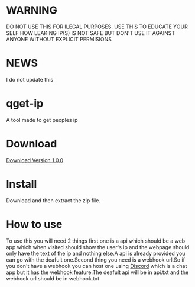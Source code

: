 # WARNING
DO NOT USE THIS FOR ILEGAL PURPOSES. USE THIS TO EDUCATE YOUR SELF HOW LEAKING IP(S) IS NOT SAFE BUT DON'T USE IT AGAINST ANYONE WITHOUT EXPLICIT PERMISIONS 
# NEWS
I do not update this
# qget-ip
A tool made to get peoples ip
# Download
[Download Version 1.0.0](https://github.com/shourgamer2/qget-ip/releases/download/ver1.0.0/qget-ip.zip)
# Install 
Download and then extract the zip file.
# How to use
To use this you will need 2 things first one is a api which should be a web app which when visited should show the user's ip and the webpage should only have the text of the ip and nothing else.A api is already provided you can go with the deafult one.Second thing you need is a webhook url.So if you don't have a webhook you can host one using [Discord](https://discord.com) which is a chat app but it has the webhook feature.The deafult api will be in api.txt and the webhook url should be in webhook.txt
